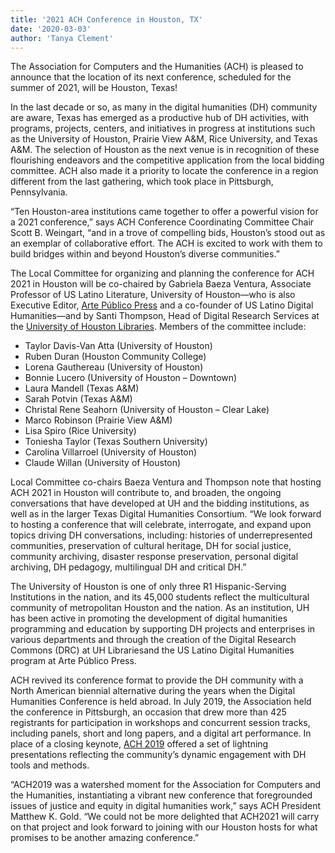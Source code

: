 ```yaml
---
title: '2021 ACH Conference in Houston, TX'
date: '2020-03-03'
author: 'Tanya Clement'
---
```

The Association for Computers and the Humanities (ACH) is pleased to announce that the location of its next conference, scheduled for the summer of 2021, will be Houston, Texas!

In the last decade or so, as many in the digital humanities (DH) community are aware, Texas has emerged as a productive hub of DH activities, with programs, projects, centers, and initiatives in progress at institutions such as the University of Houston, Prairie View A&amp;M, Rice University, and Texas A&amp;M. The selection of Houston as the next venue is in recognition of these flourishing endeavors and the competitive application from the local bidding committee. ACH also made it a priority to locate the conference in a region different from the last gathering, which took place in Pittsburgh, Pennsylvania.

“Ten Houston-area institutions came together to offer a powerful vision for a 2021 conference,” says ACH Conference Coordinating Committee Chair Scott B. Weingart, “and in a trove of compelling bids, Houston’s stood out as an exemplar of collaborative effort. The ACH is excited to work with them to build bridges within and beyond Houston’s diverse communities.”

The Local Committee for organizing and planning the conference for ACH 2021 in Houston will be co-chaired by Gabriela Baeza Ventura, Associate Professor of US Latino Literature, University of Houston—who is also Executive Editor, [<span lang="es">Arte Público</span> Press](https://artepublicopress.com/) and a co-founder of US Latino Digital Humanities—and by Santi Thompson, Head of Digital Research Services at the [University of Houston Libraries](https://libraries.uh.edu/). Members of the committee include:

- Taylor Davis-Van Atta (University of Houston)
- Ruben Duran (Houston Community College)
- Lorena Gauthereau (University of Houston)
- Bonnie Lucero (University of Houston – Downtown)
- Laura Mandell (Texas A&amp;M)
- Sarah Potvin (Texas A&amp;M)
- Christal Rene Seahorn (University of Houston – Clear Lake)
- Marco Robinson (Prairie View A&amp;M)
- Lisa Spiro (Rice University)
- Toniesha Taylor (Texas Southern University)
- Carolina Villarroel (University of Houston)
- Claude Willan (University of Houston)

Local Committee co-chairs Baeza Ventura and Thompson note that hosting ACH 2021 in Houston will contribute to, and broaden, the ongoing conversations that have developed at UH and the bidding institutions, as well as in the larger Texas Digital Humanities Consortium. “We look forward to hosting a conference that will celebrate, interrogate, and expand upon topics driving DH conversations, including: histories of underrepresented communities, preservation of cultural heritage, DH for social justice, community archiving, disaster response preservation, personal digital archiving, DH pedagogy, multilingual DH and critical DH.”

The University of Houston is one of only three R1 Hispanic-Serving Institutions in the nation, and its 45,000 students reflect the multicultural community of metropolitan Houston and the nation. As an institution, UH has been active in promoting the development of digital humanities programming and education by supporting DH projects and enterprises in various departments and through the creation of the Digital Research Commons (DRC) at UH Librariesand the US Latino Digital Humanities program at <span lang="es">Arte Público</span> Press.

ACH revived its conference format to provide the DH community with a North American biennial alternative during the years when the Digital Humanities Conference is held abroad. In July 2019, the Association held the conference in Pittsburgh, an occasion that drew more than 425 registrants for participation in workshops and concurrent session tracks, including panels, short and long papers, and a digital art performance. In place of a closing keynote, [ACH 2019](http://ach2019.ach.org/) offered a set of lightning presentations reflecting the community’s dynamic engagement with DH tools and methods.

“ACH2019 was a watershed moment for the Association for Computers and the Humanities, instantiating a vibrant new conference that foregrounded issues of justice and equity in digital humanities work,” says ACH President Matthew K. Gold. “We could not be more delighted that ACH2021 will carry on that project and look forward to joining with our Houston hosts for what promises to be another amazing conference.”
